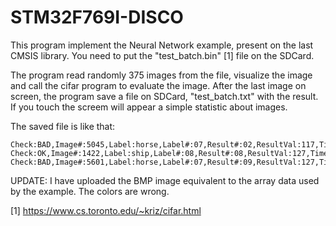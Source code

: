 # STM32F769I-DISCO

This program implement the Neural Network example, present on the last CMSIS library.
You need to put the "test_batch.bin" [1] file on the SDCard.

The program read randomly 375 images from the file, visualize the image and call the cifar program to evaluate the image.
After the last image on screen, the program save a file on SDCard, "test_batch.txt" with the result. If you touch the screem  will appear a simple statistic about images.

The saved file is like that:
``` 
Check:BAD,Image#:5045,Label:horse,Label#:07,Result#:02,ResultVal:117,Time:0.0927;
Check:OK,Image#:1422,Label:ship,Label#:08,Result#:08,ResultVal:127,Time:0.0927;
Check:BAD,Image#:5601,Label:horse,Label#:07,Result#:09,ResultVal:127,Time:0.0927;
```

UPDATE:
I have uploaded the BMP image equivalent to the array data used by the example. The colors are wrong.

[1] https://www.cs.toronto.edu/~kriz/cifar.html
